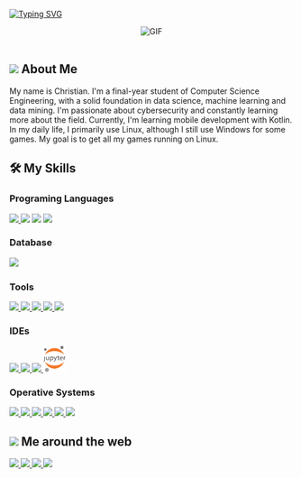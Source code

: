 [![Typing SVG](https://readme-typing-svg.demolab.com?font=Ubuntu&weight=500&size=32&duration=1500&pause=1000&color=7BD732&background=2D092200&center=true&multiline=true&width=820&height=120&lines=Hi%2C+I'm+Chris.+Welcome+to+my+profile.;Hola%2C+Soy+Chris.+Bienvenidos+a+mi+perfil.;%E3%81%93%E3%82%93%E3%81%AB%E3%81%A1%E3%81%AF%E3%80%81%E3%82%AF%E3%83%AA%E3%82%B9%E3%81%A7%E3%81%99%E3%80%82%E5%83%95%E3%81%AE%E3%83%97%E3%83%AD%E3%83%95%E3%82%A3%E3%83%BC%E3%83%AB%E3%81%B8%E3%82%88%E3%81%86%E3%81%93%E3%81%9D%E3%80%82)](https://git.io/typing-svg)

<div align="center">
  <img  height="180px" alt="GIF" src="https://media1.tenor.com/m/zFSHyX3JazQAAAAd/speedrunning.gif"/>
</div>

<br>

## <picture><img src = "https://github.com/7oSkaaa/7oSkaaa/blob/main/Images/about_me.gif?raw=true" width = 30px height></picture> About Me

My name is Christian. I'm a final-year student of Computer Science Engineering, with a solid foundation in data science, machine learning and data mining. I'm passionate about cybersecurity and constantly learning more about the field. Currently, I'm learning mobile development with Kotlin. In my daily life, I primarily use Linux, although I still use Windows for some games. My goal is to get all my games running on Linux.

## 🛠️ My Skills

### Programing Languages

<a href="https://www.python.org/" target="_blank">
    <img src="https://skillicons.dev/icons?i=python" />
</a>

<img src="https://skillicons.dev/icons?i=js" />
<img src="https://skillicons.dev/icons?i=cpp" />
<a href="https://kotlinlang.org/" target='_blank'>
    <img src="https://skillicons.dev/icons?i=kotlin"/>
</a>

### Database

<a href="https://www.mysql.com/" target='_blank'>
    <img src="https://skillicons.dev/icons?i=mysql"/>
</a>

### Tools

<a href="https://git-scm.com/" target='_blank'>
    <img src="https://skillicons.dev/icons?i=git"/>
</a>
<a href="https://github.com/christ-gm" target='_blank'>
    <img src="https://skillicons.dev/icons?i=github"/>
</a>
<a href="https://www.markdownguide.org/" target='_blank'>
    <img src="https://skillicons.dev/icons?i=markdown"/>
</a>
<a href="https://www.markdownguide.org/" target='_blank'>
    <img src="https://skillicons.dev/icons?i=tensorflow"/>
</a>
<a href="https://www.markdownguide.org/" target='_blank'>
    <img src="https://skillicons.dev/icons?i=sklearn"/>
</a>

### IDEs

<a href="https://code.visualstudio.com/" target='_blank'>
    <img src="https://skillicons.dev/icons?i=vscode"/>
</a>
<a href="https://developer.android.com/studio?hl=es-419" target='_blank'>
    <img src="https://skillicons.dev/icons?i=androidstudio"/>
</a>

<a href="https://neovim.io/" target='_blank'>
    <img src="https://skillicons.dev/icons?i=neovim"/>
</a>
<a href="https://git-scm.com/" target='_blank'>
    <img src="icons/jp.png" width=40px/>
</a>

### Operative Systems

<a href="https://www.microsoft.com/en-us/windows/" target='_blank'>
    <img src="https://skillicons.dev/icons?i=windows"/>
</a>

<a href="https://www.linux.org/" target='_blank'>
    <img src="https://skillicons.dev/icons?i=linux"/>
</a>

<a href="https://ubuntu.com/" target='_blank'>
    <img src="https://skillicons.dev/icons?i=ubuntu"/>
</a>

<a href="https://www.kali.org/" target='_blank'>
    <img src="https://skillicons.dev/icons?i=kali"/>
</a>

<a href="https://linuxmint.com/" target='_blank'>
    <img src="https://skillicons.dev/icons?i=mint"/>
</a>

<a href="https://archlinux.org/" target='_blank'>
    <img src="https://skillicons.dev/icons?i=arch"/>
</a>
<br>

## <picture><img src = "https://raw.githubusercontent.com/JayantGoel001/JayantGoel001/master/GIF/Handshake.gif" width = 30px height></picture> Me around the web

<a href="https://www.linkedin.com/in/christian-garrido-215a9b28b/" target='_blank'>
    <img src="https://skillicons.dev/icons?i=linkedin"/>
</a>
<a href="https://www.instagram.com/ublyudok.exe/?next=%2F" target='_blank'>
    <img src="https://skillicons.dev/icons?i=instagram"/>
</a>
<a href="mailto:c.garridomenesesmatias@gmail.com" target='_blank'>
    <img src="https://skillicons.dev/icons?i=gmail"/>
</a>
<a href="https://Discordapp.com/users/368594637595869185" target='_blank'>
    <img src="https://skillicons.dev/icons?i=discord"/>
</a>

<!--
**christ-gm/christ-gm** is a ✨ _special_ ✨ repository because its `README.md` (this file) appears on your GitHub profile.

Here are some ideas to get you started:

- 🔭 I’m currently working on ...
- 🌱 I’m currently learning ...
- 👯 I’m looking to collaborate on ...
- 🤔 I’m looking for help with ...
- 💬 Ask me about ...
- 📫 How to reach me: ...
- 😄 Pronouns: ...
- ⚡ Fun fact: ...
  -->
